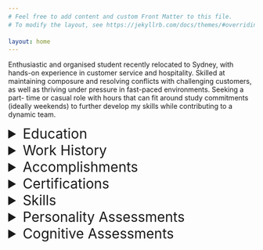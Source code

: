 ```yaml
---
# Feel free to add content and custom Front Matter to this file.
# To modify the layout, see https://jekyllrb.com/docs/themes/#overriding-theme-defaults

layout: home
---
```


Enthusiastic and organised student recently relocated to Sydney, with hands-on experience in
customer service and hospitality. Skilled at maintaining composure and resolving conflicts with
challenging customers, as well as thriving under pressure in fast-paced environments. Seeking a part-
time or casual role with hours that can fit around study commitments (ideally weekends) to further
develop my skills while contributing to a dynamic team.

<details>
    <summary style="font-size: 2em;">Education</summary>
        <div style="white-space: pre;">
        Bachelor of Arts | University of Notre Dame | Beginning Feb 2025
        Undergraduate Certificate in Science (Transferring) | University of Tasmania | Jul 2024–Dec 2024
            · Student representative
            · 7.0 GPA
        Various Single Subjects | Open Universities Australia | Aug 2020–Dec 2023
            · 100% mark in Foundations of Mathematics (Murdoch University, 2020)
        Years 7-11 | Nepean Creative and Performing Arts High School | 2019–Aug 2020
            · Head of Year (yr. 7, 2019)
            · ICAS Science High Distinction (2019)
            · APSMO Mathematical Olympiad Highest Individual Score (2019)
        </div>
</details>

<details>
    <summary style="font-size: 2em;">Work History</summary>
        <div style="white-space: pre;">
        Food & Beverage Team Member (Front of House) | Scenic World | Jun 2024–Jan 2025
            · Provided exceptional customer service in a fast-paced environment, handling high-pressure situations and effectively resolving customer concerns
            · Operated Point of Sale systems (in both café and restaurant settings), processing transactions accurately and efficiently
            · Collaborated with tour guides and group leaders to ensure an outstanding guest experience
            · Performed various tasks for corporate events, weddings, and other functions, including setup and waitstaff duties
        Academic Tutor | Just Think About It Education | Feb 2023–Jun 2024
            · 1-1 Maths, English, and Science tuition up to Year 12
        </div>
</details>

<details>
    <summary style="font-size: 2em;">Accomplishments</summary>
        work in progress
</details>

<details>
    <summary style="font-size: 2em;">Certifications</summary>
        <div style="white-space: pre;">
        · RSA
        · Food Handler Basics Certificate
        </div>
</details>

<details>
    <summary style="font-size: 2em;">Skills</summary>
        
</details>

<details>
    <summary style="font-size: 2em;">Personality Assessments</summary>
        <div>
        <details>
            <summary style="font-size: 1.5em;">Myers–Briggs Type Indicator: ENTJ-A</summary>
                <img src="assets/ENTJ Personality (Commander) 16Personalities.png" alt="81% Extraverted, 81% Intuitive, 67% Thinking, 69% Judging, 89% Assertive">
        </details>

        <details>
            <summary style="font-size: 1.5em;">Big Five</summary>

        </details>

        <details>
            <summary style="font-size: 1.5em;">DISC Assessment</summary>
                <img src="assets/downloadfile.png" alt="change">
        </details>
        </div>
</details>

<details>
    <summary style="font-size: 2em;">Cognitive Assessments</summary>
        <div>
        <details>
            <summary style="font-size: 1.5em;">Work in progress</summary>
        </details>
        </div>
</details>